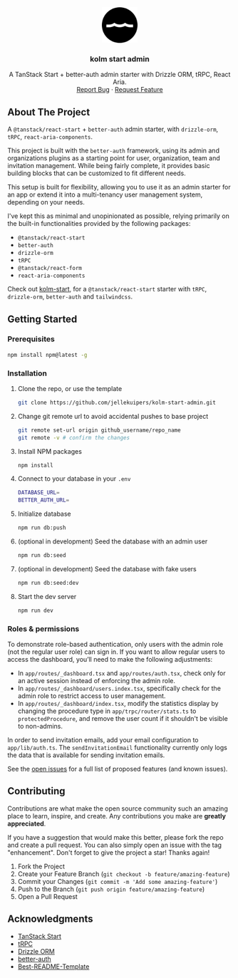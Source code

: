<div align="center">
  <a href="https://github.com/jellekuipers/kolm-start">
    <img src="public/favicon.svg" alt="Logo" width="80" height="80">
  </a>

  <h3 align="center">kolm start admin</h3>

  <p align="center">
    A TanStack Start + better-auth admin starter with Drizzle ORM, tRPC, React Aria.
    <br />
    <a href="https://github.com/jellekuipers/kolm-start-admin/issues/new?labels=bug">Report Bug</a>
    ·
    <a href="https://github.com/jellekuipers/kolm-start-admin/issues/new?labels=feature-request">Request Feature</a>
  </p>
</div>

## About The Project

A `@tanstack/react-start` + `better-auth` admin starter, with `drizzle-orm`, `tRPC`, `react-aria-components`.

This project is built with the `better-auth` framework, using its admin and organizations plugins as a starting point for user, organization, team and invitation management. While being fairly complete, it provides basic building blocks that can be customized to fit different needs.

This setup is built for flexibility, allowing you to use it as an admin starter for an app or extend it into a multi-tenancy user management system, depending on your needs.

I've kept this as minimal and unopinionated as possible, relying primarily on the built-in functionalities provided by the following packages:

- `@tanstack/react-start`
- `better-auth`
- `drizzle-orm`
- `tRPC`
- `@tanstack/react-form`
- `react-aria-components`

Check out <a href="https://github.com/jellekuipers/kolm-start">kolm-start</a>, for a `@tanstack/react-start` starter with `tRPC`, `drizzle-orm`, `better-auth` and `tailwindcss`.

## Getting Started

### Prerequisites

```sh
npm install npm@latest -g
```

### Installation

1. Clone the repo, or use the template
   ```sh
   git clone https://github.com/jellekuipers/kolm-start-admin.git
   ```
2. Change git remote url to avoid accidental pushes to base project
   ```sh
   git remote set-url origin github_username/repo_name
   git remote -v # confirm the changes
   ```
3. Install NPM packages
   ```sh
   npm install
   ```
4. Connect to your database in your `.env`
   ```sh
   DATABASE_URL=
   BETTER_AUTH_URL=
   ```
5. Initialize database

   ```sh
   npm run db:push
   ```

6. (optional in development) Seed the database with an admin user

   ```sh
   npm run db:seed
   ```

7. (optional in development) Seed the database with fake users

   ```sh
   npm run db:seed:dev
   ```

8. Start the dev server
   ```sh
   npm run dev
   ```

### Roles & permissions

To demonstrate role-based authentication, only users with the admin role (not the regular user role) can sign in. If you want to allow regular users to access the dashboard, you’ll need to make the following adjustments:

- In `app/routes/_dashboard.tsx` and `app/routes/auth.tsx`, check only for an active session instead of enforcing the admin role.
- In `app/routes/_dashboard/users.index.tsx`, specifically check for the admin role to restrict access to user management.
- In `app/routes/_dashboard/index.tsx`, modify the statistics display by changing the procedure type in `app/trpc/router/stats.ts` to `protectedProcedure`, and remove the user count if it shouldn't be visible to non-admins.

In order to send invitation emails, add your email configuration to `app/lib/auth.ts`. The `sendInvitationEmail` functionality currently only logs the data that is available for sending invitation emails.

See the [open issues](https://github.com/jellekuipers/kolm-start-admin/issues) for a full list of proposed features (and known issues).

## Contributing

Contributions are what make the open source community such an amazing place to learn, inspire, and create. Any contributions you make are **greatly appreciated**.

If you have a suggestion that would make this better, please fork the repo and create a pull request. You can also simply open an issue with the tag "enhancement".
Don't forget to give the project a star! Thanks again!

1. Fork the Project
2. Create your Feature Branch (`git checkout -b feature/amazing-feature`)
3. Commit your Changes (`git commit -m 'Add some amazing-feature'`)
4. Push to the Branch (`git push origin feature/amazing-feature`)
5. Open a Pull Request

## Acknowledgments

- [TanStack Start](https://tanstack.com/start/latest)
- [tRPC](https://trpc.io/docs)
- [Drizzle ORM](https://orm.drizzle.team/)
- [better-auth](https://www.better-auth.com/)
- [Best-README-Template](https://github.com/othneildrew/Best-README-Template)
